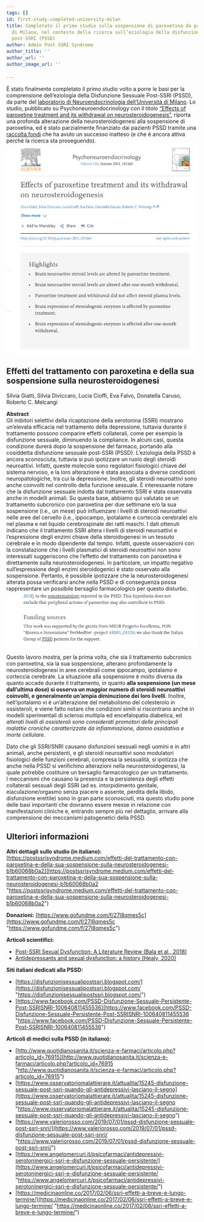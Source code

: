 ```yaml
---
tags: []
id: first-study-completed-university-milan
title: Completato il primo studio sulla sospensione di paroxetina da parte dell’Università
  di Milano, nel contesto della ricerca sull’eziologia della disfunzione sessuale
  post-SSRI (PSSD)
author: Admin Post SSRI Syndrome
author_title: ''
author_url: ''
author_image_url: ''

---
```

È stato finalmente completato il primo studio volto a porre le basi per la comprensione dell’eziologia della Disfunzione Sessuale Post-SSRI (PSSD), da parte del [laboratorio di Neuroendocrinologia dell’Università di Milano](http://eng.disfeb.unimi.it/ecm/home/research/research-labs/laboratory-of-neuroendocrinology "Pagina del laboratorio."). Lo studio, pubblicato su Psychoneuroendocrinology con il titolo [“Effects of paroxetine treatment and its withdrawal on neurosteroidogenesis”](https://authors.elsevier.com/c/1dTfu15hUdTGgL), riporta una profonda alterazione della neurosteroidogenesi alla sospensione di paroxetina, ed è stato parzialmente finanziato dai pazienti PSSD tramite una [raccolta fondi](https://postssrisyndrome.org/completato-il-primo-studio-sulla-sospensione-di-paroxetina-da-parte-delluniversita-di-milano-nel-contesto-della-ricerca-sulleziologia-della-disfunzione-sessuale-post-ssri-pssd/m/f/27l8qmes5c "Vai alla raccolta fondi su GoFundMe") che ha avuto un successo inatteso (e che è ancora attiva perché la ricerca sta proseguendo).![](/img/schermata-2021-08-04-alle-18-15-07.png)

## **Effetti del trattamento con paroxetina e della sua sospensione sulla neurosteroidogenesi**

Silvia Giatti, Silvia Diviccaro, Lucia Cioffi, Eva Falvo, Donatella Caruso, Roberto C. Melcangi

**Abstract**  
Gli inibitori selettivi della ricaptazione della serotonina (SSRI) mostrano un’elevata efficacia nel trattamento della depressione, tuttavia durante il trattamento possono comparire effetti collaterali, come per esempio la disfunzione sessuale, diminuendo la compliance. In alcuni casi, questa condizione durerà dopo la sospensione del farmaco, portando alla cosiddetta disfunzione sessuale post-SSRI (PSSD). L’eziologia della PSSD è ancora sconosciuta, tuttavia si può ipotizzare un ruolo degli steroidi neuroattivi. Infatti, queste molecole sono regolatori fisiologici chiave del sistema nervoso, e la loro alterazione è stata associata a diverse condizioni neuropatologiche, tra cui la depressione. Inoltre, gli steroidi neuroattivi sono anche coinvolti nel controllo della funzione sessuale. È interessante notare che la disfunzione sessuale indotta dal trattamento SSRI è stata osservata anche in modelli animali. Su questa base, abbiamo qui valutato se un trattamento subcronico con paroxetina per due settimane e/o la sua sospensione (i.e., un mese) può influenzare i livelli di steroidi neuroattivi nelle aree del cervello (i.e., ippocampo, ipotalamo e corteccia cerebrale) e/o nel plasma e nel liquido cerebrospinale dei ratti maschi. I dati ottenuti indicano che il trattamento SSRI altera i livelli di steroidi neuroattivi e l’espressione degli enzimi chiave della steroidogenesi in un tessuto cerebrale e in modo dipendente dal tempo. Infatti, queste osservazioni con la constatazione che i livelli plasmatici di steroidi neuroattivi non sono interessati suggeriscono che l’effetto del trattamento con paroxetina è direttamente sulla neurosteroidogenesi. In particolare, un impatto negativo sull’espressione degli enzimi steroidogenici è stato osservato alla sospensione. Pertanto, è possibile ipotizzare che la neurosteroidogenesi alterata possa verificarsi anche nella PSSD e di conseguenza possa rappresentare un possibile bersaglio farmacologico per questo disturbo.![](/img/schermata-2021-08-08-alle-21-22-48.png)

Questo lavoro mostra, per la prima volta, che sia il trattamento subcronico con paroxetina, sia la sua sospensione, alterano profondamente la neurosteroidogenesi in aree cerebrali come ippocampo, ipotalamo e corteccia cerebrale. La situazione alla sospensione è molto diversa da quanto accade durante il trattamento, in quanto **alla sospensione (un mese dall’ultima dose) si osserva un maggior numero di steroidi neuroattivi coinvolti, e generalmente un’ampia diminuzione dei loro livelli**. Inoltre, nell’ipotalamo vi è un’alterazione del metabolismo del colesterolo in ossisteroli, e viene fatto notare che condizioni simili si riscontrano anche in modelli sperimentali di sclerosi multipla ed encefalopatia diabetica, ed _alterati livelli di ossisteroli sono considerati promotori delle principali malattie croniche caratterizzate da infiammazione, danno ossidativo e morte cellulare_.

Dato che gli SSRI/SNRI causano disfunzioni sessuali negli uomini e in altri animali, anche persistenti, e gli steroidi neuroattivi sono modulatori fisiologici delle funzioni cerebrali, compresa la sessualità, si ipotizza che anche nella PSSD si verifichino alterazioni nella neurosteroidogenesi, la quale potrebbe costituire un bersaglio farmacologico per un trattamento.  
I meccanismi che causano la presenza e la persistenza degli effetti collaterali sessuali degli SSRI (ad es. intorpidimento genitale, eiaculazione/orgasmo senza piacere o assente, perdita della libido, disfunzione erettile) sono in gran parte sconosciuti, ma questo studio pone delle basi importanti che dovranno essere messe in relazione con manifestazioni cliniche e, entrando sempre più nel dettaglio, arrivare alla comprensione dei meccanismi patogenetici della PSSD.

## **Ulteriori informazioni**

**Altri dettagli sullo studio (in italiano):** [https://postssrisyndrome.medium.com/effetti-del-trattamento-con-paroxetina-e-della-sua-sospensione-sulla-neurosteroidogenesi-b1b60068b0a2](https://postssrisyndrome.medium.com/effetti-del-trattamento-con-paroxetina-e-della-sua-sospensione-sulla-neurosteroidogenesi-b1b60068b0a2 "https://postssrisyndrome.medium.com/effetti-del-trattamento-con-paroxetina-e-della-sua-sospensione-sulla-neurosteroidogenesi-b1b60068b0a2")

**Donazioni:** [https://www.gofundme.com/f/27l8qmes5c](https://www.gofundme.com/f/27l8qmes5c "https://www.gofundme.com/f/27l8qmes5c")

**Articoli scientifici:**

* [Post-SSRI Sexual Dysfunction: A Literature Review (Bala et al., 2018)](https://www.sciencedirect.com/science/article/pii/S2050052117300720?via%3Dihub "Apri il paper in una nuova finestra")
* [Antidepressants and sexual dysfunction: a history (Healy, 2020)](https://journals.sagepub.com/doi/10.1177/0141076819899299)

**Siti italiani dedicati alla PSSD:**

* [https://disfunzionisessualipostssri.blogspot.com/](https://disfunzionisessualipostssri.blogspot.com/ "https://disfunzionisessualipostssri.blogspot.com/")
* [https://www.facebook.com/PSSD-Disfunzione-Sessuale-Persistente-Post-SSRISNRI-100640811455536](https://www.facebook.com/PSSD-Disfunzione-Sessuale-Persistente-Post-SSRISNRI-100640811455536 "https://www.facebook.com/PSSD-Disfunzione-Sessuale-Persistente-Post-SSRISNRI-100640811455536")

**Articoli di medici sulla PSSD (in italiano):**

* [http://www.quotidianosanita.it/scienza-e-farmaci/articolo.php?articolo_id=76915](http://www.quotidianosanita.it/scienza-e-farmaci/articolo.php?articolo_id=76915 "http://www.quotidianosanita.it/scienza-e-farmaci/articolo.php?articolo_id=76915")
* [https://www.osservatoriomalattierare.it/attualita/15245-disfunzione-sessuale-post-ssri-quando-gli-antidepressivi-lasciano-il-segno](https://www.osservatoriomalattierare.it/attualita/15245-disfunzione-sessuale-post-ssri-quando-gli-antidepressivi-lasciano-il-segno "https://www.osservatoriomalattierare.it/attualita/15245-disfunzione-sessuale-post-ssri-quando-gli-antidepressivi-lasciano-il-segno")
* [https://www.valeriorosso.com/2019/07/01/pssd-disfunzione-sessuale-post-ssri-snri/](https://www.valeriorosso.com/2019/07/01/pssd-disfunzione-sessuale-post-ssri-snri/ "https://www.valeriorosso.com/2019/07/01/pssd-disfunzione-sessuale-post-ssri-snri/")
* [https://www.angelomercuri.it/psicofarmaci/antidepressivi-serotoninergici-ssri-e-disfunzione-sessuale-persistente/](https://www.angelomercuri.it/psicofarmaci/antidepressivi-serotoninergici-ssri-e-disfunzione-sessuale-persistente/ "https://www.angelomercuri.it/psicofarmaci/antidepressivi-serotoninergici-ssri-e-disfunzione-sessuale-persistente/")
* [https://medicinaonline.co/2017/02/06/ssri-effetti-a-breve-e-lungo-termine/](https://medicinaonline.co/2017/02/06/ssri-effetti-a-breve-e-lungo-termine/ "https://medicinaonline.co/2017/02/06/ssri-effetti-a-breve-e-lungo-termine/")